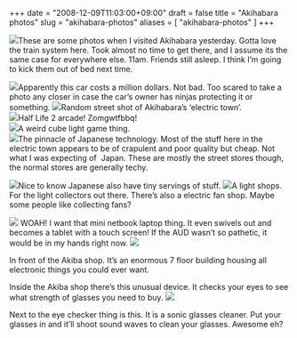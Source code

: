 +++
date = "2008-12-09T11:03:00+09:00"
draft = false
title = "Akihabara photos"
slug = "akihabara-photos"
aliases = [
	"akihabara-photos"
]
+++

![](/travel-blog/images/2010/10/dscf0093.jpg)These are some photos when I visited Akihabara yesterday. Gotta love the train system here. Took almost no time to get there, and I assume its the same case for everywhere else. 11am. Friends still asleep. I think I’m going to kick them out of bed next time.


![](/travel-blog/images/2010/10/dscf0093.jpg)Apparently this car costs a million dollars. Not bad. Too scared to take a photo any closer in case the car’s owner has ninjas protecting it or something.
![](/travel-blog/images/2010/10/dscf0087.jpg)Random street shot of Akihabara’s ‘electric town’.  
![](/travel-blog/images/2010/10/dscf0088.jpg)Half Life 2 arcade! Zomgwtfbbq!   
![](/travel-blog/images/2010/10/dscf0089.jpg)A weird cube light game thing.   
![](/travel-blog/images/2010/10/dscf0090.jpg)The pinnacle of Japanese technology. Most of the stuff here in the electric town appears to be of crapulent and poor quality but cheap. Not what I was expecting of  Japan. These are mostly the street stores though, the normal stores are generally techy.


![](/travel-blog/images/2010/10/dscf0097.jpg)Nice to know Japanese also have tiny servings of stuff.
![](/travel-blog/images/2010/10/dscf0091.jpg)A light shops. For the light collectors out there. There’s also a electric fan shop. Maybe some people like collecting fans?


![](/travel-blog/images/2010/10/dscf00931.jpg)
WOAH! I want that mini netbook laptop thing. It even swivels out and becomes a tablet with a touch screen! If the AUD wasn’t so pathetic, it would be in my hands right now.
![](/travel-blog/images/2010/10/dscf0094.jpg)

In front of the Akiba shop. It’s an enormous 7 floor building housing all electronic things you could ever want.


Inside the Akiba shop there’s this unusual device. It checks your eyes to see what strength of glasses you need to buy.
![](/travel-blog/images/2010/10/dscf0101.jpg)

Next to the eye checker thing is this. It is a sonic glasses cleaner. Put your glasses in and it’ll shoot sound waves to clean your glasses. Awesome eh?
